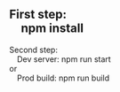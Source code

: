 First step:  
&emsp;npm install 
------------------------------ 
Second step:  
&emsp;Dev server: npm run start  
or  
&emsp;Prod build: npm run build  